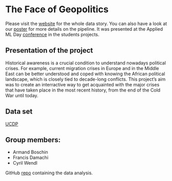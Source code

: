 # The Face of Geopolitics

Please visit the [website](https://the-face-of-geopolitics.github.io/) for the whole data story. You can also have a look at our [poster](https://github.com/armand33/applied_data_analysis_2017/blob/master/project/poster/poster.pdf) for more details on the pipeline. It was presented at the Applied ML Day [conference](https://www.appliedmldays.org/) in the students projects.

## Presentation of the project
Historical awareness is a crucial condition to understand nowadays political crises. For example, current migration crises in Europe and in the Middle East can be better understood and coped with knowing the African political landscape, which is closely tied to decade-long conflicts. This project’s aim was to create an interractive way to get acquainted with the major crises that have taken place in the most recent history, from the end of the Cold War until today.

## Data set
[UCDP](http://ucdp.uu.se/downloads/)

## Group members: 
- Armand Boschin
- Francis Damachi
- Cyril Wendl

GitHub [repo](https://github.com/armand33/applied_data_analysis_2017/tree/master/project) containing the data analysis.
